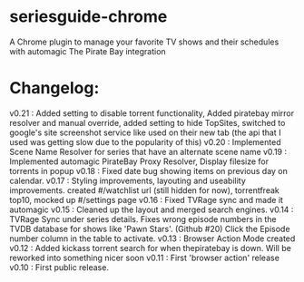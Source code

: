 seriesguide-chrome
==================

A Chrome plugin to manage your favorite TV shows and their schedules with automagic The Pirate Bay integration

Changelog: 
==========
v0.21 : Added setting to disable torrent functionality, Added piratebay mirror resolver and manual override, added setting to hide TopSites, switched to google's site screenshot service like used on their new tab (the api that I used was getting slow due to the popularity of this)
v0.20 : Implemented Scene Name Resolver for series that have an alternate scene name 
v0.19 : Implemented automagic PirateBay Proxy Resolver,  Display filesize for torrents in popup
v0.18 : Fixed date bug showing items on previous day on calendar.
v0.17 : Styling improvements, layouting and useability improvements. created #/watchlist url (still hidden for now), torrentfreak top10, mocked up #/settings page
v0.16 : Fixed TVRage sync and made it automagic
v0.15 : Cleaned up the layout and merged search engines. 
v0.14 : TVRage Sync under series details. Fixes wrong episode numbers in the TVDB database for shows like 'Pawn Stars'. (Github #20) Click the Episode number column in the table to activate.
v0.13 : Browser Action Mode created
v0.12 : Added kickass torrent search for when thepiratebay is down. Will be reworked into something nicer soon
v0.11 : First 'browser action' release
v0.10 : First public release.